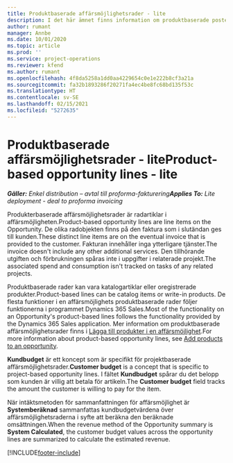 ```yaml
---
title: Produktbaserade affärsmöjlighetsrader - lite
description: I det här ämnet finns information om produktbaserade poster i affärsmöjlighetsraden i Project Operations.
author: rumant
manager: Annbe
ms.date: 10/01/2020
ms.topic: article
ms.prod: ''
ms.service: project-operations
ms.reviewer: kfend
ms.author: rumant
ms.openlocfilehash: 4f8da5258a1dd0aa4229654c0e1e222b8cf3a21a
ms.sourcegitcommit: fa32b1893286f20271fa4ec4be8fc68bd135f53c
ms.translationtype: HT
ms.contentlocale: sv-SE
ms.lasthandoff: 02/15/2021
ms.locfileid: "5272635"
---
```

# <a name="product-based-opportunity-lines---lite"></a><span data-ttu-id="b2a61-103">Produktbaserade affärsmöjlighetsrader - lite</span><span class="sxs-lookup"><span data-stu-id="b2a61-103">Product-based opportunity lines - lite</span></span>

<span data-ttu-id="b2a61-104">_**Gäller:** Enkel distribution – avtal till proforma-fakturering_</span><span class="sxs-lookup"><span data-stu-id="b2a61-104">_**Applies To:** Lite deployment - deal to proforma invoicing_</span></span>

<span data-ttu-id="b2a61-105">Produkterbaserade affärsmöjlighetsrader är radartiklar i affärsmöjligheten.</span><span class="sxs-lookup"><span data-stu-id="b2a61-105">Product-based opportunity lines are line items on the Opportunity.</span></span> <span data-ttu-id="b2a61-106">De olika radobjekten finns på den faktura som i slutändan ges till kunden.</span><span class="sxs-lookup"><span data-stu-id="b2a61-106">These distinct line items are on the eventual invoice that is provided to the customer.</span></span> <span data-ttu-id="b2a61-107">Fakturan innehåller inga ytterligare tjänster.</span><span class="sxs-lookup"><span data-stu-id="b2a61-107">The invoice doesn't include any other additional services.</span></span> <span data-ttu-id="b2a61-108">Den tillhörande utgiften och förbrukningen spåras inte i uppgifter i relaterade projekt.</span><span class="sxs-lookup"><span data-stu-id="b2a61-108">The associated spend and consumption isn't tracked on tasks of any related projects.</span></span>

<span data-ttu-id="b2a61-109">Produktbaserade rader kan vara katalogartiklar eller oregistrerade produkter.</span><span class="sxs-lookup"><span data-stu-id="b2a61-109">Product-based lines can be catalog items or write-in products.</span></span> <span data-ttu-id="b2a61-110">De flesta funktioner i en affärsmöjlighets produktbaserade rader följer funktionerna i programmet Dynamics 365 Sales.</span><span class="sxs-lookup"><span data-stu-id="b2a61-110">Most of the functionality on an Opportunity's product-based lines follows the functionality provided by the Dynamics 365 Sales application.</span></span> <span data-ttu-id="b2a61-111">Mer information om produktbaserade affärsmöjlighetsrader finns i [Lägga till produkter i en affärsmöjlighet](https://docs.microsoft.com/dynamics365/sales-enterprise/add-products-opportunity).</span><span class="sxs-lookup"><span data-stu-id="b2a61-111">For more information about product-based opportunity lines, see [Add products to an opportunity](https://docs.microsoft.com/dynamics365/sales-enterprise/add-products-opportunity).</span></span>

<span data-ttu-id="b2a61-112">**Kundbudget** är ett koncept som är specifikt för projektbaserade affärsmöjlighetsrader.</span><span class="sxs-lookup"><span data-stu-id="b2a61-112">**Customer budget** is a concept that is specific to project-based opportunity lines.</span></span> <span data-ttu-id="b2a61-113">I fältet **Kundbudget** spårar du det belopp som kunden är villig att betala för artikeln.</span><span class="sxs-lookup"><span data-stu-id="b2a61-113">The **Customer budget** field tracks the amount the customer is willing to pay for the item.</span></span>

<span data-ttu-id="b2a61-114">När intäktsmetoden för sammanfattningen för affärsmöjlighet är **Systemberäknad** sammanfattas kundbudgetvärdena över affärsmöjlighetsraderna i syfte att beräkna den beräknade omsättningen.</span><span class="sxs-lookup"><span data-stu-id="b2a61-114">When the revenue method of the Opportunity summary is **System Calculated**, the customer budget values across the opportunity lines are summarized to calculate the estimated revenue.</span></span> 



[!INCLUDE[footer-include](../../includes/footer-banner.md)]
